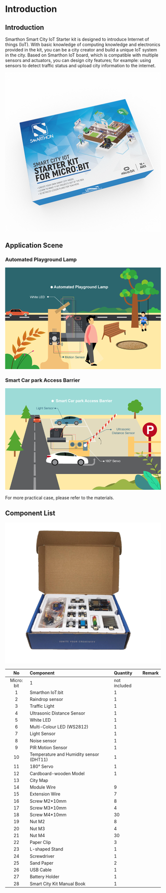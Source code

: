 # Introduction

## Introduction
Smarthon Smart City IoT Starter kit is designed to introduce Internet of things (IoT). With basic knowledge of computing knowledge and electronics provided in the kit, you can be a city creator and build a unique IoT system in the city. Based on Smarthon IoT board, which is compatible with multiple sensors and actuators, you can design city features; for example: using sensors to detect traffic status and upload city information to the internet.<BR><P>

![auto_fit](images/1_Intro/box.png)<BR><P>


## Application Scene
<H3>Automated Playground Lamp</H3><P>

![auto_fit](images/1_Intro/case01.png)

<H3>Smart Car park Access Barrier</H3><P>

![auto_fit](images/1_Intro/case02.png)
<P>
For more practical case, please refer to the materials.<P>

## Component List

![auto_fit](images/1_Intro/PartList.png)

No | Component |Quantity|Remark
:-: | :-- | :--| :--
|Micro: bit|1|not included
1|Smarthon IoT:bit|1|
2|Raindrop sensor|1|
3|Traffic Light|1|
4|Ultrasonic Distance Sensor|1|
5|White LED|1|
6|Multi-Colour LED (WS2812)|1|
7|Light Sensor|1|
8|Noise sensor|1|
9|PIR Motion Sensor|1|
10|Temperature and Humidity sensor (DHT11)|1|
11|180° Servo|1|
12|Cardboard-wooden Model|1|
13|City Map||
14|Module Wire|9|
15|Extension Wire|7|
16|Screw M2*10mm|8|
17|Screw M3*10mm|4|
18|Screw M4*10mm|30|
19|Nut M2|8|
20|Nut M3|4|
21|Nut M4|30|
22|Paper Clip|3|
23|L-shaped Stand|1|
24|Screwdriver|1|
25|Sand Paper|2|
26|USB Cable|1|
27|Battery Holder|1|
28|Smart City Kit Manual Book|1|




